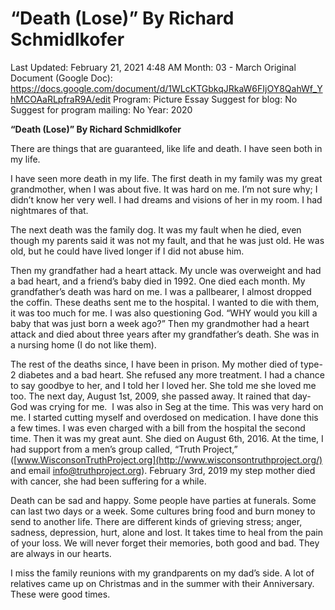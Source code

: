 # “Death (Lose)” By Richard Schmidlkofer

Last Updated: February 21, 2021 4:48 AM
Month: 03 - March
Original Document (Google Doc): https://docs.google.com/document/d/1WLcKTGbkqJRkaW6FIjOY8QahWf_YhMCOAaRLpfraR9A/edit
Program: Picture Essay
Suggest for blog: No
Suggest for program mailing: No
Year: 2020

**“Death (Lose)” By Richard Schmidlkofer**

There are things that are guaranteed, like life and death. I have seen both in my life.

I have seen more death in my life. The first death in my family was my great grandmother, when I was about five. It was hard on me. I’m not sure why; I didn’t know her very well. I had dreams and visions of her in my room. I had nightmares of that.

The next death was the family dog. It was my fault when he died, even though my parents said it was not my fault, and that he was just old. He was old, but he could have lived longer if I did not abuse him.

Then my grandfather had a heart attack. My uncle was overweight and had a bad heart, and a friend’s baby died in 1992. One died each month. My grandfather’s death was hard on me. I was a pallbearer, I almost dropped the coffin. These deaths sent me to the hospital. I wanted to die with them, it was too much for me. I was also questioning God. “WHY would you kill a baby that was just born a week ago?” Then my grandmother had a heart attack and died about three years after my grandfather’s death. She was in a nursing home (I do not like them).

The rest of the deaths since, I have been in prison. My mother died of type-2 diabetes and a bad heart. She refused any more treatment. I had a chance to say goodbye to her, and I told her I loved her. She told me she loved me too. The next day, August 1st, 2009, she passed away. It rained that day- God was crying for me.  I was also in Seg at the time. This was very hard on me. I started cutting myself and overdosed on medication. I have done this a few times. I was even charged with a bill from the hospital the second time. Then it was my great aunt. She died on August 6th, 2016. At the time, I had support from a men’s group called, “Truth Project,” ([www.WisconsonTruthProject.org](http://www.wisconsontruthproject.org/) and email [info@truthproject.org](mailto:info@truthproject.org)). February 3rd, 2019 my step mother died with cancer, she had been suffering for a while.

Death can be sad and happy. Some people have parties at funerals. Some can last two days or a week. Some cultures bring food and burn money to send to another life. There are different kinds of grieving stress; anger, sadness, depression, hurt, alone and lost. It takes time to heal from the pain of your loss. We will never forget their memories, both good and bad. They are always in our hearts.

I miss the family reunions with my grandparents on my dad’s side. A lot of relatives came up on Christmas and in the summer with their Anniversary. These were good times.